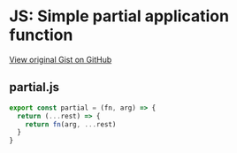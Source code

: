 # JS: Simple partial application function

[View original Gist on GitHub](https://gist.github.com/Integralist/6b3925a677b0cfe9ef7242cc5d519a12)

## partial.js

```javascript
export const partial = (fn, arg) => {
  return (...rest) => {
    return fn(arg, ...rest)
  }
}
```

